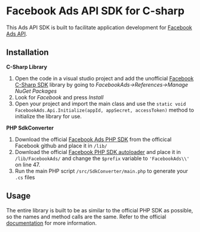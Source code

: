 # Facebook Ads API SDK for C-sharp

This Ads API SDK is built to facilitate application development for [Facebook Ads API](https://developers.facebook.com/docs/ads-api).

## Installation

**C-Sharp Library**

1. Open the code in a visual studio project and add the unofficial [Facebook C-Sharp SDK](https://github.com/facebook-csharp-sdk/facebook-csharp-sdk) library by going to *FacebookAds->References->Manage NuGet Packages*
2. Look for *Facebook* and press *Install*
3. Open your project and import the main class and use the `static void FacebookAds.Api.Initialize(appId, appSecret, accessToken)` method to initialize the library for use.

**PHP SdkConverter**

1. Download the official [Facebook Ads PHP SDK](https://github.com/facebook/facebook-php-ads-sdk) from the officical Facebook github and place it in `/lib/`
2. Download the official [Facebook PHP SDK autoloader](https://github.com/facebook/facebook-php-sdk-v4/blob/master/src/Facebook/autoload.php) and place it in `/lib/FacebookAds/` and change the `$prefix` variable to `'FacebookAds\\'` on line 47.
3. Run the main PHP script `/src/SdkConverter/main.php` to generate your `.cs` files


## Usage

The entire library is built to be as similar to the official PHP SDK as possible, so the names and method calls are the same. Refer to the official [documentation](https://developers.facebook.com/docs/marketing-api/reference/) for more information.